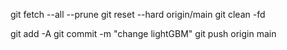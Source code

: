 git fetch --all --prune
git reset --hard origin/main
git clean -fd

git add -A
git commit -m "change lightGBM"
git push origin main
